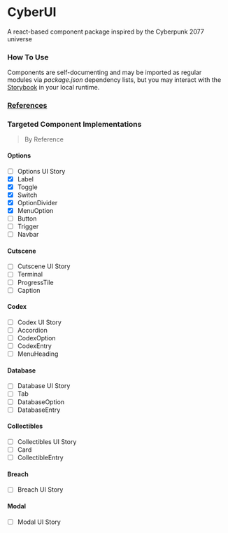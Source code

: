# CyberUI

A react-based component package inspired by the Cyberpunk 2077 universe

### How To Use

Components are self-documenting and may be imported as regular modules via _package.json_ dependency lists, but you may interact with the [Storybook]() in your local runtime.

### [References](./REFERENCES.md)

### Targeted Component Implementations

> By Reference

#### Options

- [ ] Options UI Story
- [x] Label
- [x] Toggle
- [x] Switch
- [x] OptionDivider
- [x] MenuOption
- [ ] Button
- [ ] Trigger
- [ ] Navbar

#### Cutscene

- [ ] Cutscene UI Story
- [ ] Terminal
- [ ] ProgressTile
- [ ] Caption

#### Codex

- [ ] Codex UI Story
- [ ] Accordion
- [ ] CodexOption
- [ ] CodexEntry
- [ ] MenuHeading

#### Database

- [ ] Database UI Story
- [ ] Tab
- [ ] DatabaseOption
- [ ] DatabaseEntry

#### Collectibles

- [ ] Collectibles UI Story
- [ ] Card
- [ ] CollectibleEntry

#### Breach

- [ ] Breach UI Story

#### Modal

- [ ] Modal UI Story
